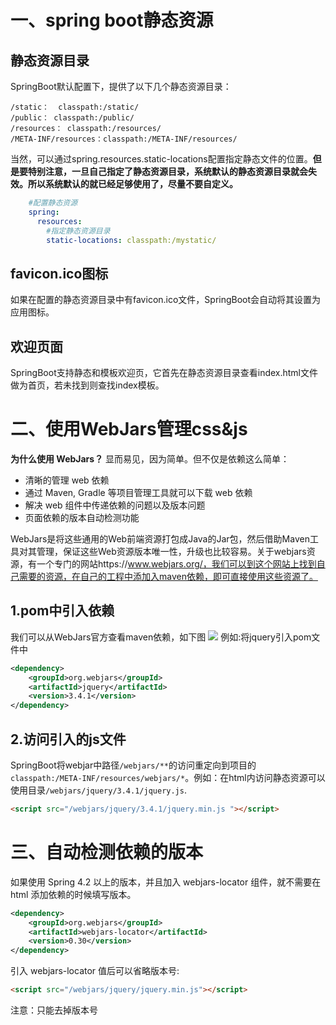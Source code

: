 # 一、spring boot静态资源

## 静态资源目录

SpringBoot默认配置下，提供了以下几个静态资源目录：

```
/static：  classpath:/static/
/public： classpath:/public/
/resources： classpath:/resources/
/META-INF/resources：classpath:/META-INF/resources/
```

当然，可以通过spring.resources.static-locations配置指定静态文件的位置。**但是要特别注意，一旦自己指定了静态资源目录，系统默认的静态资源目录就会失效。所以系统默认的就已经足够使用了，尽量不要自定义。**

```yaml
    #配置静态资源
    spring:
      resources:
        #指定静态资源目录
        static-locations: classpath:/mystatic/
```

## favicon.ico图标

如果在配置的静态资源目录中有favicon.ico文件，SpringBoot会自动将其设置为应用图标。

## 欢迎页面

SpringBoot支持静态和模板欢迎页，它首先在静态资源目录查看index.html文件做为首页，若未找到则查找index模板。

# 二、使用WebJars管理css&js

**为什么使用 WebJars？**
显而易见，因为简单。但不仅是依赖这么简单：

- 清晰的管理 web 依赖
- 通过 Maven, Gradle 等项目管理工具就可以下载 web 依赖
- 解决 web 组件中传递依赖的问题以及版本问题
- 页面依赖的版本自动检测功能

WebJars是将这些通用的Web前端资源打包成Java的Jar包，然后借助Maven工具对其管理，保证这些Web资源版本唯一性，升级也比较容易。关于webjars资源，有一个专门的网站https://www.webjars.org/，我们可以到这个网站上找到自己需要的资源，在自己的工程中添加入maven依赖，即可直接使用这些资源了。

## 1.pom中引入依赖

我们可以从WebJars官方查看maven依赖，如下图
![](https://cdn.jsdelivr.net/gh/krislinzhao/IMGcloud/img/20200425143510.png)
例如:将jquery引入pom文件中

```xml
<dependency>
    <groupId>org.webjars</groupId>
    <artifactId>jquery</artifactId>
    <version>3.4.1</version>
</dependency>
```

## 2.访问引入的js文件

SpringBoot将webjar中路径`/webjars/**`的访问重定向到项目的`classpath:/META-INF/resources/webjars/*`。例如：在html内访问静态资源可以使用目录`/webjars/jquery/3.4.1/jquery.js`.

```html
<script src="/webjars/jquery/3.4.1/jquery.min.js "></script>
```

# 三、自动检测依赖的版本

如果使用 Spring 4.2 以上的版本，并且加入 webjars-locator 组件，就不需要在 html 添加依赖的时候填写版本。

```xml
<dependency>
    <groupId>org.webjars</groupId>
    <artifactId>webjars-locator</artifactId>
    <version>0.30</version>
</dependency>
```

引入 webjars-locator 值后可以省略版本号:

```html
<script src="/webjars/jquery/jquery.min.js"></script>
```

注意：只能去掉版本号
